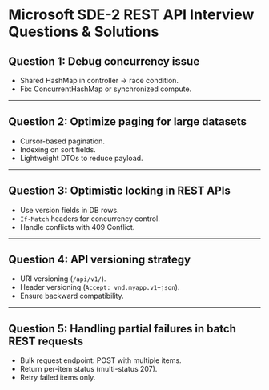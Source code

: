 # Microsoft SDE-2 REST API Interview Questions & Solutions

## Question 1: Debug concurrency issue

-   Shared HashMap in controller → race condition.
-   Fix: ConcurrentHashMap or synchronized compute.

------------------------------------------------------------------------

## Question 2: Optimize paging for large datasets

-   Cursor-based pagination.
-   Indexing on sort fields.
-   Lightweight DTOs to reduce payload.

------------------------------------------------------------------------

## Question 3: Optimistic locking in REST APIs

-   Use version fields in DB rows.
-   `If-Match` headers for concurrency control.
-   Handle conflicts with 409 Conflict.

------------------------------------------------------------------------

## Question 4: API versioning strategy

-   URI versioning (`/api/v1/`).
-   Header versioning (`Accept: vnd.myapp.v1+json`).
-   Ensure backward compatibility.

------------------------------------------------------------------------

## Question 5: Handling partial failures in batch REST requests

-   Bulk request endpoint: POST with multiple items.
-   Return per-item status (multi-status 207).
-   Retry failed items only.

